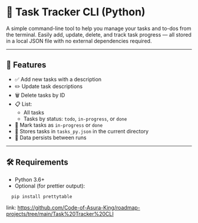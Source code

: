 # 📝 Task Tracker CLI (Python)

A simple command-line tool to help you manage your tasks and to-dos from the terminal. Easily add, update, delete, and track task progress — all stored in a local JSON file with no external dependencies required.

---

## 🚀 Features

- ✅ Add new tasks with a description
- ✏️ Update task descriptions
- 🗑️ Delete tasks by ID
- 📋 List:
  - All tasks
  - Tasks by status: `todo`, `in-progress`, or `done`
- 🔁 Mark tasks as `in-progress` or `done`
- 💾 Stores tasks in `tasks_py.json` in the current directory
- 📂 Data persists between runs

---

## 🛠️ Requirements

- Python 3.6+
- Optional (for prettier output):  
```
  pip install prettytable
```
link: https://github.com/Code-of-Asura-King/roadmap-projects/tree/main/Task%20Tracker%20CLI
